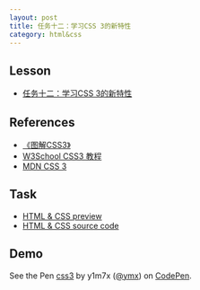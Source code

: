 ```yaml
---
layout: post
title: 任务十二：学习CSS 3的新特性
category: html&css
---
```


## Lesson

* [任务十二：学习CSS 3的新特性](http://ife.baidu.com/course/detail/id/117)

## References

* [《图解CSS3》](https://book.douban.com/subject/25920727/)
* [W3School CSS3 教程](http://www.w3school.com.cn/css3/index.asp)
* [MDN CSS 3](https://developer.mozilla.org/zh-CN/docs/Web/CSS/CSS3)

## Task

* [HTML & CSS preview](http://iymx.coding.me/ife/html/task08/index.html)
* [HTML & CSS source code](https://github.com/yangmaoxin/ife/blob/master/codes/html%26css/task08/index.html)

## Demo
<p data-height="265" data-theme-id="dark" data-slug-hash="QpQoxv" data-default-tab="result" data-user="ymx" data-embed-version="2" data-pen-title="css3" class="codepen">See the Pen <a href="https://codepen.io/ymx/pen/QpQoxv/">css3</a> by y1m7x (<a href="http://codepen.io/ymx">@ymx</a>) on <a href="http://codepen.io">CodePen</a>.</p>
<script async src="https://production-assets.codepen.io/assets/embed/ei.js"></script>
